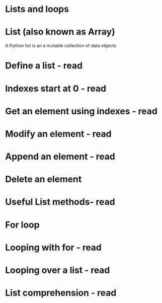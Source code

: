 # Lists and loops

# List (also known as Array)
A Python list is an a mutable collection of data objects

# Define a list - read

# Indexes start at 0 - read

# Get an element using indexes - read

# Modify an element - read

# Append an element - read

# Delete an element

# Useful List methods- read

# For loop

# Looping with for - read

# Looping over a list - read

# List comprehension - read 
